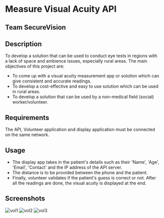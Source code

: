 # **Measure Visual Acuity API**
## Team SecureVision 

## Description
To develop a solution that can be used to conduct eye tests in regions with a lack of space and ambience issues, especially rural areas. 
The main objectives of this project are:
- To come up with a visual acuity measurement app or solution which can give consistent and accurate readings.
- To develop a cost-effective and easy to use solution which can be used in rural areas.
- To develop a solution that can be used by a non-medical field (social) worker/volunteer.

## Requirements
The API, Volunteer application and display application must be connected on the same network.

## Usage
- The display app takes in the patient's details such as their 'Name', 'Age', 'Email', 'Contact' and the IP address of the API server.
- The distance is to be provided between the phone and the patient.
- Finally, volunteer validates if the patient's guess is correct or not. After all the readings are done, the visual acuity is displayed at the end.

## Screenshots
![vol1](https://user-images.githubusercontent.com/62014238/116793481-9a203700-aae4-11eb-96da-cf58d9adb872.png)
![vol2](https://user-images.githubusercontent.com/62014238/116793482-9ab8cd80-aae4-11eb-9ef8-46053271c5a9.png)
![vol3](https://user-images.githubusercontent.com/62014238/116793483-9b516400-aae4-11eb-8a90-c9fde4d11444.png)



